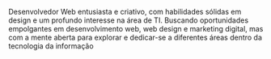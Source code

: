 Desenvolvedor Web entusiasta e criativo, com habilidades sólidas em design e um profundo 
interesse na área de TI. Buscando oportunidades empolgantes em desenvolvimento web, web 
design e marketing digital, mas com a mente aberta para explorar e dedicar-se a diferentes áreas 
dentro da tecnologia da informação
